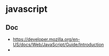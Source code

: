 # javascript

## Doc

- https://developer.mozilla.org/en-US/docs/Web/JavaScript/Guide/Introduction
- 
